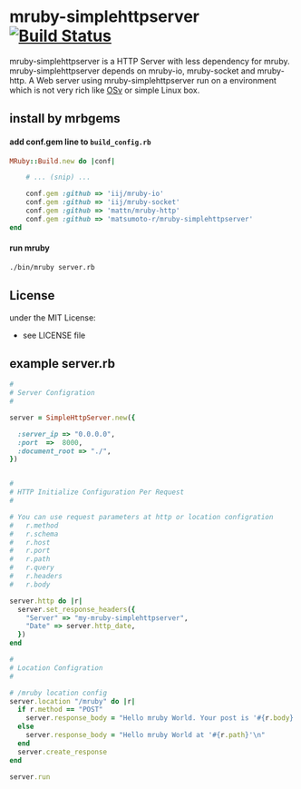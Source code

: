 # mruby-simplehttpserver   [![Build Status](https://travis-ci.org/matsumoto-r/mruby-simplehttpserver.svg?branch=master)](https://travis-ci.org/matsumoto-r/mruby-simplehttpserver)

mruby-simplehttpserver is a HTTP Server with less dependency for mruby. mruby-simplehttpserver depends on mruby-io, mruby-socket and mruby-http. A Web server using mruby-simplehttpserver run on a environment which is not very rich like [OSv](http://osv.io/) or simple Linux box.

## install by mrbgems 
#### add conf.gem line to `build_config.rb` 
```ruby
MRuby::Build.new do |conf|

    # ... (snip) ...

    conf.gem :github => 'iij/mruby-io'
    conf.gem :github => 'iij/mruby-socket'
    conf.gem :github => 'mattn/mruby-http'
    conf.gem :github => 'matsumoto-r/mruby-simplehttpserver'
end
```
#### run mruby
```bash
./bin/mruby server.rb
```
## License
under the MIT License:
- see LICENSE file

## example server.rb
```ruby
# 
# Server Configration
# 

server = SimpleHttpServer.new({

  :server_ip => "0.0.0.0",
  :port  =>  8000,
  :document_root => "./",
})


#
# HTTP Initialize Configuration Per Request
#

# You can use request parameters at http or location configration
#   r.method
#   r.schema
#   r.host
#   r.port
#   r.path
#   r.query
#   r.headers
#   r.body

server.http do |r|
  server.set_response_headers({
    "Server" => "my-mruby-simplehttpserver",
    "Date" => server.http_date,
  })
end

# 
# Location Configration
# 

# /mruby location config
server.location "/mruby" do |r|
  if r.method == "POST"
    server.response_body = "Hello mruby World. Your post is '#{r.body}'\n"
  else
    server.response_body = "Hello mruby World at '#{r.path}'\n"
  end
  server.create_response
end

server.run
```

